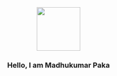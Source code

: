 <div id="header" align="center">
  <img src="https://i.pinimg.com/originals/e4/26/70/e426702edf874b181aced1e2fa5c6cde.gif" width="100"/>
</div>

<h3 style="display:flex; justify-content:center; text-align:center">Hello, I am Madhukumar Paka</h3>
